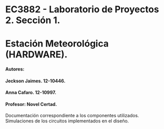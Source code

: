 # EC3882 - Laboratorio de Proyectos 2. Sección 1.
# Estación Meteorológica (HARDWARE).

#### Autores: 
#### Jeckson Jaimes. 12-10446.
#### Anna Cafaro. 12-10997.
#### Profesor: Novel Certad.



Documentación correspondiente a los componentes utilizados. Simulaciones de los circuitos implementados en el diseño.
